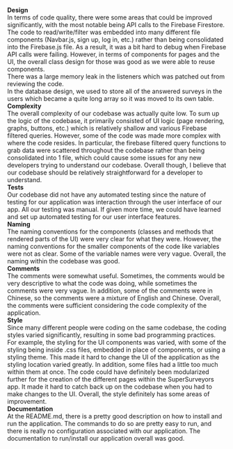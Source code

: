 **Design**  
In terms of code quality, there were some areas that could be improved significantly, with the most notable being API calls to the Firebase Firestore. The code to read/write/filter was embedded into many different file components (Navbar.js, sign up, log in, etc.) rather than being consolidated into the Firebase.js file. As a result, it was a bit hard to debug when Firebase API calls were failing. However, in terms of components for pages and the UI, the overall class design for those was good as we were able to reuse components.   
There was a large memory leak in the listeners which was patched out from reviewing the code.  
 In the database design, we used to store all of the answered surveys in the users which became a quite long array so it was moved to its own table.  
**Complexity**  
	The overall complexity of our codebase was actually quite low. To sum up the logic of the codebase, it primarily consisted of UI logic (page rendering, graphs, buttons, etc.) which is relatively shallow and various Firebase filtered queries. However, some of the code was made more complex with where the code resides. In particular, the firebase filtered query functions to grab data were scattered throughout the codebase rather than being consolidated into 1 file, which could cause some issues for any new developers trying to understand our codebase. Overall though, I believe that our codebase should be relatively straightforward for a developer to understand.  
**Tests**  
	Our codebase did not have any automated testing since the nature of testing for our application was interaction through the user interface of our app. All our testing was manual. If given more time, we could have learned and set up automated testing for our user interface features.  
**Naming**  
	The naming conventions for the components (classes and methods that rendered parts of the UI) were very clear for what they were. However, the naming conventions for the smaller components of the code like variables were not as clear. Some of the variable names were very vague. Overall, the naming within the codebase was good.  
**Comments**  
	The comments were somewhat useful. Sometimes, the comments would be very descriptive to what the code was doing, while sometimes the comments were very vague. In addition, some of the comments were in Chinese, so the comments were a mixture of English and Chinese. Overall, the comments were sufficient considering the code complexity of the application.   
**Style**  
	Since many different people were coding on the same codebase, the coding styles varied significantly, resulting in some bad programming practices. For example, the styling for the UI components was varied, with some of the styling being inside .css files, embedded in place of components, or using a styling theme. This made it hard to change the UI of the application as the styling location varied greatly. In addition, some files had a little too much within them at once. The code could have definitely been modularized further for the creation of the different pages within the SuperSurveyors app. It made it hard to catch back up on the codebase when you had to make changes to the UI. Overall, the style definitely has some areas of improvement.  
**Documentation**  
	At the README.md, there is a pretty good description on how to install and run the application. The commands to do so are pretty easy to run, and there is really no configuration associated with our application. The documentation to run/install our application overall was good.
